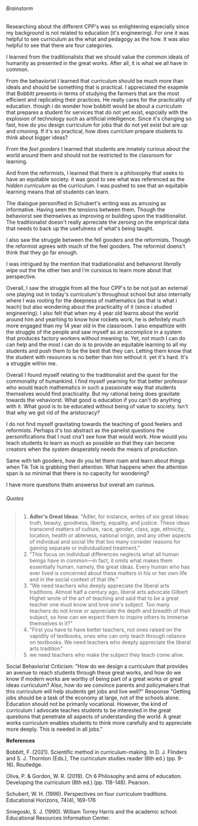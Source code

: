 ###### Brainstorm
Researching about the different CPP's was so enlightening especially since my background is not related to education (it's engineering). For one it was helpful to see curriculum as the what and pedagogy as the how. It was also helpful to see that there are four categories. 

I learned from the traditionalists that we should value the common ideals of humanity as presented in the great works. After all, it is what we all have in common. 

From the behaviorist I learned that curriculum should be much more than ideals and should be something that is practical. I appreciated the exapmle that Bobbitt presents in terms of studying the farmers that are the most efficient and replicating their practices. He really cares for the practicality of education. though i do wonder how bobbitt would be about a curriculum that prepares a student for services that do not yet exist, espcially with the explosion of technology such as artificial intelligence. Since it's changing so fast, how do you design curriculum for jobs that do not yet exist but are up and cmoning. If it's so practical, how does curriclum prepare students to think about bigger ideas? 

From the *feel gooders* I learned that students are innately curious about the world around them and should not be restricted to the classroom for learning. 

And from the reformists, I learned that there is a philosophy that seeks to have an equitable society. it was good to see what was referenced as the *hidden curriculum* as the curriculum. I was pushed to see that an equitable learning means that *all* students can learn. 

The dialogue personified in Schubert's writing was as amusing as informative. Having seen the tensions between them. Though the behaviorst see themselves as improving or building upon the traditionalist. The traditionalist doesn't really aprreciate the zeroing on the empriical data that needs to back up the usefulness of what's being taught. 

I also saw the struggle between the fell gooders and the reformists. Though the reformist agrees with much of the feel gooders. The reformist doens't think that they go far enough. 

I was intrigued by the mention that tradiationalist and behaviorst *literally* wipe out the the other two and i'm cursious to learn more about that perspective. 

Overall, I saw the struggle from all the four CPP's to be not just an external one playing out in today's curriculum's throughout school but also internally where I was rooting for the deepness of mathematics (as that is what i teach) but also wondering about the practicality of it (since i studied engineering). I also felt that when my 4 year old learns about the world around him and yearhing to know how rockets work, he is definitely much more engaged than my 14 year old in the classroom. I also empathize with the struggle of the people and saw myself as an accomplice in a system that produces factory workers without meaning to. Yet, not much I can do can help and the most i can do is to provide an equitable learning to all my students and push them to be the best that they can. Letting them know that the student with resources is no better than him without it. yet it's hard. It's a struggle within me. 

Overall I found myself relating to the traditionalist and the quest for the commonality of humankind. I find myself yearning for that better professor who would teach mathematics in such a passionate way that students themselves would find practicality. But my rational being does gravitate towards the vehaviorst. What good is education if you can't do anything with it. What good is to be educated without being of value to society. Isn't that why we got rid of the aristocracy?

I do not find myself gravitating towards the teaching of good feelers and reformists. Perhaps it's too abstract as the panelist questions the personifications that I nust cna't see how that would work. How would you teach students to learn as much as possible so that they can become creators when the system desperately needs the means of production. 

Same with teh gooders, how do you let them roam and learn about things when Tik Tok is grabbing theri attention. What happens when the attention span is so minimal that there is no capacity for wondering? 

I have more quesitons thatn answerss but overall am curious. 

###### Quotes
>1. **Adler's Great Ideas**: "Adler, for instance, writes of six great ideas: truth, beauty, goodness, liberty, equality, and justice. These ideas transcend matters of culture, race, gender, class, age, ethnicity, location, health or ableness, national origin, and any other aspects of individual and social life that too many consider reasons for gaining separate or individualized treatment."
>2. "This focus on individual differences neglects what all human beings have in common—in fact, it omits what makes them essentially human, namely, the great ideas. Every human who has ever lived is concerned about these matters in his or her own life and in the social context of that life."
>3. "We need teachers who deeply appreciate the liberal arts traditions. Almost half a century ago, liberal arts advocate Gilbert Highet wrote of the art of teaching and said that to be a great teacher one must know and love one's subject. Too many teachers do not know or appreciate the depth and breadth of their subject, so how can we expect them to inspire others to immerse themselves in it?"
>4. "First you have to have better teachers, not ones raised on the vapidity of textbooks, ones who can only teach through reliance on textbooks. We need teachers who deeply appreciate the liberal arts tradition"
>5. we need teachers who make the subject they teach come alive. 

Social Behaviorist Criticism:
"How do we design a curriculum that provides an avenue to reach students through these great works, and how do we know if modern works are worthy of being part of a great works or great ideas curriculum? Also, how do we convince parents and policymakers that this curriculum will help students get jobs and live well?"
Response
"Getting jobs should be a task of the economy at large, not of the schools alone. Education should not be primarily vocational. However, the kind of curriculum I advocate teaches students to be interested in the great questions that penetrate all aspects of understanding the world. A great works curriculum enables students to think more carefully and to appreciate more deeply. This is needed in all jobs."

**References**

Bobbitt, F. (2021). Scientific method in curriculum-making. In D. J. Flinders and S. J. Thornton (Eds.), The curriculum studies reader (6th ed.) (pp. 9-16). Routledge.

Oliva, P. & Gordon, W. R. (2019). Ch 6 Philosophy and aims of education. Developing the curriculum (8th ed.) (pp. 118-148). Pearson.

Schubert, W. H. (1996). Perspectives on four curriculum traditions. Educational Horizons, 74(4), 169-176

Sniegoski, S. J. (1990). William Torrey Harris and the academic school. Educational Resources Information Center.
